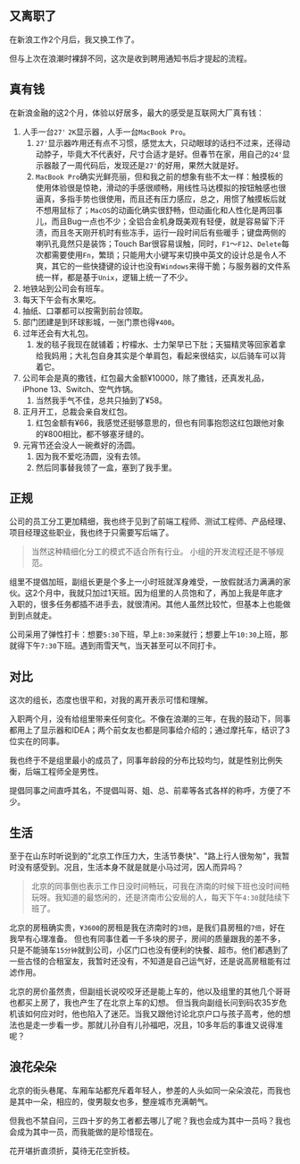 ## 又离职了

在新浪工作2个月后，我又换工作了。

但与上次在浪潮时裸辞不同，这次是收到聘用通知书后才提起的流程。

## 真有钱

在新浪金融的这2个月，体验以好居多，最大的感受是互联网大厂真有钱：

1. 人手一台`27'` `2K`显示器，人手一台`MacBook Pro`。
    1. `27'`显示器咋用还有点不习惯，感觉太大，只动眼球的话扫不过来，还得动动脖子，毕竟大不代表好，尺寸合适才是好。但春节在家，用自己的`24'`显示器敲了一周代码后，发现还是`27'`的好用，果然大就是好。
    2. `MacBook Pro`确实光鲜亮丽，但和我之前的想象有些不太一样：触摸板的使用体验很是惊艳，滑动的手感很顺畅，用线性马达模拟的按钮触感也很逼真，多指手势也很使用，而且还有压力感应，总之，用惯了触摸板后就不想用鼠标了；`MacOS`的动画化确实很舒畅，但动画化和人性化是两回事儿，而且Bug一点也不少；全铝合金机身既美观有轻便，就是容易留下汗渍，而且冬天刚开机时有些冻手，运行一段时间后有些暖手；键盘两侧的喇叭孔竟然只是装饰；Touch Bar很容易误触，同时，`F1`～`F12`、`Delete`每次都需要使用`Fn`，繁琐；只能用大小键写来切换中英文的设计总是令人不爽，其它的一些快捷键的设计也没有`Windows`来得干脆；与服务器的文件系统一样，都是基于`Unix`，逻辑上统一了不少。
2. 地铁站到公司会有班车。
3. 每天下午会有水果吃。
4. 抽纸、口罩都可以按需到前台领取。
5. 部门团建是到环球影城，一张门票也得`¥400`。
6. 过年还会有大礼包。
    1. 发的毯子我现在就铺着；柠檬水、士力架早已下肚；天猫精灵等回家着拿给我妈用；大礼包自身其实是个单肩包，看起来很结实，以后骑车可以背着它。
7. 公司年会是真的撒钱，红包最大金额¥10000，除了撒钱，还真发礼品，iPhone 13、Switch、空气炸锅。
    1. 当然我手气不佳，总共只抽到了¥58。
8. 正月开工，总裁会亲自发红包。
    1. 红包金额有¥66，我感觉还挺够意思的，但也有同事抱怨这红包跟他对象的¥800相比，都不够塞牙缝的。
9. 元宵节还会没人一碗煮好的汤圆。
    1. 因为我不爱吃汤圆，没有去领。
    2. 然后同事替我领了一盒，塞到了我手里。

## 正规

公司的员工分工更加精细，我也终于见到了前端工程师、测试工程师、产品经理、项目经理这些职业，我也终于只需要写后端了。

> 当然这种精细化分工的模式不适合所有行业。
> 小组的开发流程还是不够规范。

组里不提倡加班，副组长更是个多上一小时班就浑身难受，一放假就活力满满的家伙。这2个月中，我就只加过1天班。因为组里的人员饱和了，再加上我是年底才入职的，很多任务都插不进手去，就很清闲。其他人虽然比较忙，但基本上也能做到到点就走。

公司采用了弹性打卡：想要`5:30`下班，早上`8:30`来就行；想要上午`10:30`上班，那就得下午`7:30`下班。遇到雨雪天气，当天甚至可以不同打卡。

## 对比

这次的组长，态度也很平和，对我的离开表示可惜和理解。

入职两个月，没有给组里带来任何变化。不像在浪潮的三年，在我的鼓动下，同事都用上了显示器和IDEA；两个前女友也都是同事给介绍的；通过摩托车，结识了3位实在的同事。

我也终于不是组里最小的成员了，同事年龄段的分布比较均匀，就是性别比例失衡，后端工程师全是男性。

提倡同事之间直呼其名，不提倡叫哥、姐、总、前辈等各式各样的称呼，方便了不少。

## 生活

至于在山东时听说到的"北京工作压力大，生活节奏快"、"路上行人很匆匆"，我暂时没有感受到。况且，生活本身不就是就是小马过河，因人而异吗？

> 北京的同事倒也表示工作日没时间畅玩，可我在济南的时候下班也没时间畅玩呀。我知道的最悠闲的，还是济南市公安局的人，每天下午`4:30`就陆续下班了。

北京的房租确实贵，`¥3600`的房租是我在济南时的`3倍`，是我们县房租的`7倍`，好在我早有心理准备。 但也有同事住着一千多块的房子，房间的质量跟我的差不多，只是不能骑车`15分钟`就到公司，小区门口也没有便利的快餐、超市。他们都遇到了一些古怪的合租室友，我暂时还没有，不知道是自己运气好，还是说高房租能有过滤作用。

北京的房价虽然贵，但副组长说咬咬牙还是能上车的，他以及组里的其他几个哥哥也都买上房了，我也产生了在北京上车的幻想。 但当我向副组长问到码农35岁危机该如何应对时，他也陷入了迷茫。当我又跟他讨论北京户口与孩子高考，他的想法也是走一步看一步。那就儿孙自有儿孙福吧，况且，10多年后的事谁又说得准呢？

## 浪花朵朵

北京的街头巷尾、车厢车站都充斥着年轻人，参差的人头如同一朵朵浪花，而我也是其中一朵，相应的，俊男靓女也多，整座城市充满朝气。

但我也不禁自问，三四十岁的务工者都去哪儿了呢？我也会成为其中一员吗？我也会成为其中一员，而我能做的是珍惜现在。

花开堪折直须折，莫待无花空折枝。

